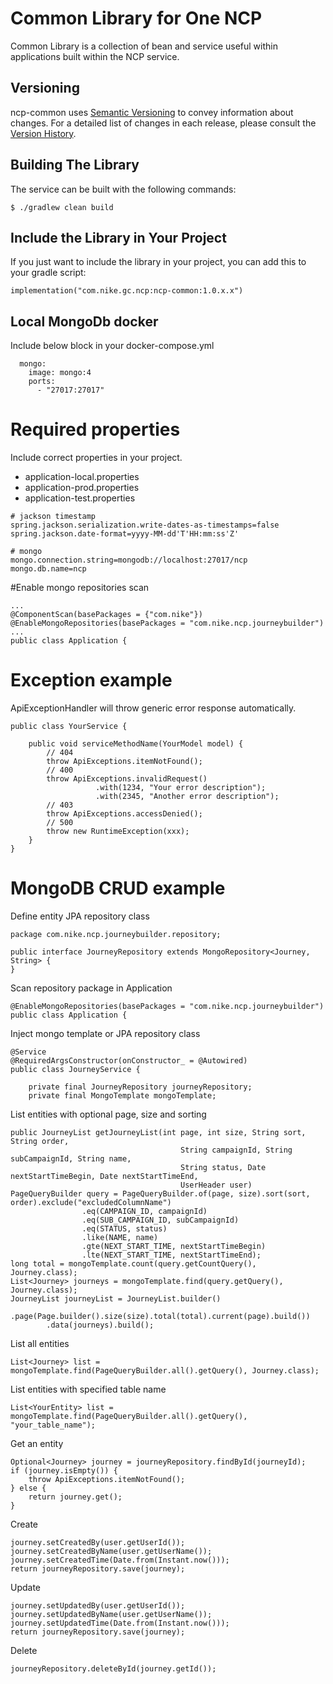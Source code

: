 # Common Library for One NCP

Common Library is a collection of bean and service useful within applications built within the
NCP service.

## Versioning
ncp-common uses [Semantic Versioning](http://semver.org) to convey information about changes.  For a detailed list of
changes in each release, please consult the [Version History](CHANGES.md).


## Building The Library
The service can be built with the following commands:

```
$ ./gradlew clean build
```


## Include the Library in Your Project
If you just want to include the library in your project, you can add this to your gradle script:

```
implementation("com.nike.gc.ncp:ncp-common:1.0.x.x")
```

## Local MongoDb docker
Include below block in your docker-compose.yml
```
  mongo:
    image: mongo:4
    ports:
      - "27017:27017"
```

# Required properties
Include correct properties in your project.

- application-local.properties
- application-prod.properties
- application-test.properties

```
# jackson timestamp
spring.jackson.serialization.write-dates-as-timestamps=false
spring.jackson.date-format=yyyy-MM-dd'T'HH:mm:ss'Z'

# mongo
mongo.connection.string=mongodb://localhost:27017/ncp
mongo.db.name=ncp
```

#Enable mongo repositories scan
```
...
@ComponentScan(basePackages = {"com.nike"})
@EnableMongoRepositories(basePackages = "com.nike.ncp.journeybuilder")
...
public class Application {
```

# Exception example
ApiExceptionHandler will throw generic error response automatically.
```
public class YourService {

    public void serviceMethodName(YourModel model) {
        // 404
        throw ApiExceptions.itemNotFound();
        // 400
        throw ApiExceptions.invalidRequest()
                   .with(1234, "Your error description");
                   .with(2345, "Another error description");
        // 403
        throw ApiExceptions.accessDenied();
        // 500
        throw new RuntimeException(xxx);
    }
}
```
# MongoDB CRUD example
Define entity JPA repository class
```
package com.nike.ncp.journeybuilder.repository;

public interface JourneyRepository extends MongoRepository<Journey, String> {
}
```
Scan repository package in Application
```
@EnableMongoRepositories(basePackages = "com.nike.ncp.journeybuilder")
public class Application {
```
Inject mongo template or JPA repository class
```
@Service
@RequiredArgsConstructor(onConstructor_ = @Autowired)
public class JourneyService {

    private final JourneyRepository journeyRepository;
    private final MongoTemplate mongoTemplate;
```
List entities with optional page, size and sorting
```
public JourneyList getJourneyList(int page, int size, String sort, String order,
                                      String campaignId, String subCampaignId, String name,
                                      String status, Date nextStartTimeBegin, Date nextStartTimeEnd,
                                      UserHeader user)
PageQueryBuilder query = PageQueryBuilder.of(page, size).sort(sort, order).exclude("excludedColumnName")
                .eq(CAMPAIGN_ID, campaignId)
                .eq(SUB_CAMPAIGN_ID, subCampaignId)
                .eq(STATUS, status)
                .like(NAME, name)
                .gte(NEXT_START_TIME, nextStartTimeBegin)
                .lte(NEXT_START_TIME, nextStartTimeEnd);
long total = mongoTemplate.count(query.getCountQuery(), Journey.class);
List<Journey> journeys = mongoTemplate.find(query.getQuery(), Journey.class);
JourneyList journeyList = JourneyList.builder()
        .page(Page.builder().size(size).total(total).current(page).build())
        .data(journeys).build();
```
List all entities
```
List<Journey> list = mongoTemplate.find(PageQueryBuilder.all().getQuery(), Journey.class);

```
List entities with specified table name
```
List<YourEntity> list = mongoTemplate.find(PageQueryBuilder.all().getQuery(), "your_table_name");

```
Get an entity
```
Optional<Journey> journey = journeyRepository.findById(journeyId);
if (journey.isEmpty()) {
    throw ApiExceptions.itemNotFound();
} else {
    return journey.get();
}
```
Create
```
journey.setCreatedBy(user.getUserId());
journey.setCreatedByName(user.getUserName());
journey.setCreatedTime(Date.from(Instant.now()));
return journeyRepository.save(journey);

```
Update
```
journey.setUpdatedBy(user.getUserId());
journey.setUpdatedByName(user.getUserName());
journey.setUpdatedTime(Date.from(Instant.now()));
return journeyRepository.save(journey);

```
Delete
```
journeyRepository.deleteById(journey.getId());
```
